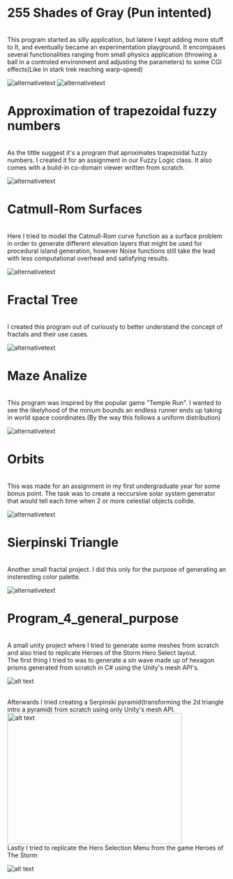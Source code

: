 # 255 Shades of Gray (Pun intented)
 <br/>
 This program started as silly application, but latere I kept adding more stuff to It, and eventually became an experimentation playground. It encompases several functionalities ranging from small physics application (throwing a ball in a controled environment and adjusting the parameters) to some CGI effects(Like in stark trek reaching warp-speed)
 
 ![alternativetext](https://i.imgur.com/Eo64ama.png)
 ![alternativetext](https://i.imgur.com/ipaLUBW.png)
 <br/>
 
 # Approximation of trapezoidal fuzzy numbers
 <br/>
 As the tittle suggest it's a program that aproximates trapezoidal fuzzy numbers. I created it for an assignment in our Fuzzy Logic class.
 It also comes with a build-in co-domain viewer written from scratch.
 
 ![alternativetext](https://i.imgur.com/einuNTP.png)
 <br/>
 
 # Catmull-Rom Surfaces 
 <br/>
  Here I tried to model the Catmull-Rom curve function as a surface problem in order to generate different elevation layers that might be used for procedural island generation, however Noise functions still take the lead with less computational overhead and satisfying results.
  
 ![alternativetext](https://i.imgur.com/tk0H7Om.png) 
 <br/>
 
 # Fractal Tree
 <br/>
 I created this program out of curiousty to better understand the concept of fractals and their use cases.
 
 ![alternativetext](https://i.imgur.com/djQWGm4.png)
 <br/>
 
 # Maze Analize
 <br/>
 This program was inspired by the popular game "Temple Run". I wanted to see the likelyhood of the minium bounds an endless runner ends up taking in world space coordinates.(By the way this follows a uniform distribution)
 
 ![alternativetext](https://i.imgur.com/lnnjL8l.png)
 <br/>
 
 # Orbits
 <br/>
 This was made for an assignment in my first undergraduate year for some bonus point. The task was to create a reccursive solar system generator that would tell each time when 2 or more celestial objects collide.
 
 ![alternativetext](https://i.imgur.com/Tg3byGL.png)
 <br/>
 
 # Sierpinski Triangle
 <br/>
 Another small fractal project. I did this only for the purpose of generating an insteresting color palette.
 
 ![alternativetext](https://i.imgur.com/NzAzQpS.png)
 <br/>
 
 # Program_4_general_purpose
 <br/>
 A small unity project where I tried to generate some meshes from scratch and also tried to replicate Heroes of the Storm Hero Select layout.
 <br/>
 The first thing I tried to was to generate a sin wave made up of hexagon prisms generated from scratch in C# using the Unity's mesh API's.
 
![alt text](https://media.giphy.com/media/YOMASuWbP7ewIvdgxG/giphy.gif)
 
 <br/>
 Afterwards I tried creating a Serpinski pyramid(transforming the 2d triangle intro a pyramid) from scratch using only Unity's mesh API.
 
<img src="https://media.giphy.com/media/eg4IyE6lUOSGbvqNQU/giphy.gif" alt="alt text" width="400" height="300"/>
  
 <br/>
 Lastly I tried to replicate the Hero Selection Menu from the game Heroes of The Storm
 
 ![alt text](https://i.imgur.com/QrWwRyc.png)
